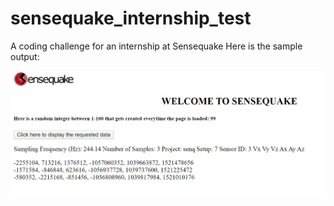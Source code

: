 # sensequake_internship_test
A coding challenge for an internship at Sensequake
Here is the sample output: 

![Sample output](https://github.com/khalilv/sensequake_internship_test/blob/master/sampleOutPut.PNG)
